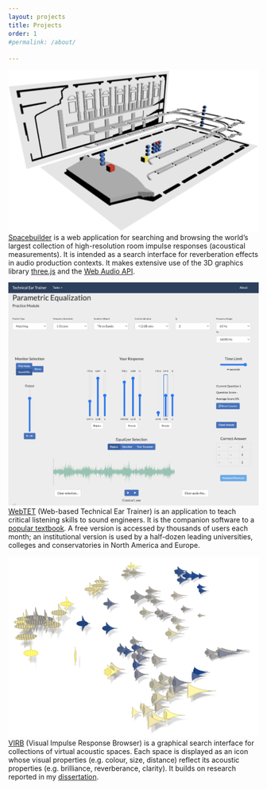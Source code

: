 ```yaml
---
layout: projects
title: Projects
order: 1
#permalink: /about/

---
```



<a href="spacebuilder" class="small-image">![spacebuilder](images/spacebuilder_model_closeup.png)</a>  [Spacebuilder](spacebuilder/) is a web application for searching and browsing the world’s largest collection of high-resolution room impulse responses (acoustical measurements). It is intended as a search interface for reverberation effects in audio production contexts. It makes extensive use of the 3D graphics library [three.js](https://threejs.org) and the [Web Audio API](https://developer.mozilla.org/en-US/docs/Web/API/Web_Audio_API).

<a href="https://webtet.net/" class="small-image">![webtet](images/webtet.png)</a>  [WebTET](https://webtet.net/) (Web-based Technical Ear Trainer) is an application to teach critical listening skills to sound engineers. It is the companion software to a [popular textbook](https://www.amazon.com/Production-Critical-Listening-Engineering-Presents/dp/1138845949). A free version is accessed by thousands of users each month; an institutional version is used by a half-dozen leading universities, colleges and conservatories in North America and Europe.    
  
<a href="https://virb.herokuapp.com/" class="add-u"><img src="images/virb.png" alt="virb"/> </a>  <a href="https://virb.herokuapp.com/" class="add-u">VIRB</a> (Visual Impulse Response Browser) is a graphical search interface for collections of virtual acoustic spaces. Each space is displayed as an icon whose visual properties (e.g. colour, size, distance) reflect its acoustic properties (e.g. brilliance, reverberance, clarity). It builds on research reported in my [dissertation](https://escholarship.mcgill.ca/concern/theses/5x21tm68w).
